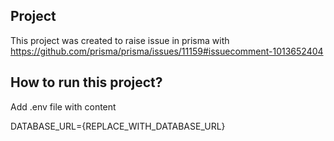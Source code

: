 ## Project
This project was created to raise issue in prisma with https://github.com/prisma/prisma/issues/11159#issuecomment-1013652404

## How to run this project?
Add .env file with content

DATABASE_URL={REPLACE_WITH_DATABASE_URL}
